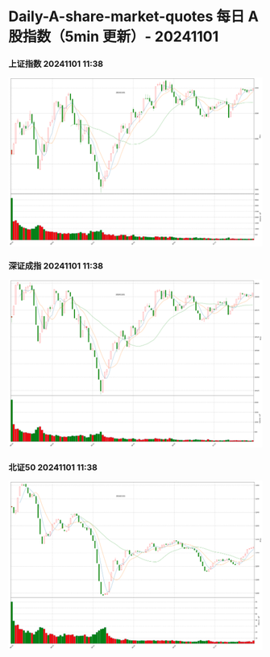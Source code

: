 
# Daily-A-share-market-quotes 每日 A 股指数（5min 更新）- 20241101

### 上证指数 20241101 11:38
![](./fig/2024/11/20241101-sh000001.png)

### 深证成指 20241101 11:38
![](./fig/2024/11/20241101-sz399001.png)

### 北证50 20241101 11:38
![](./fig/2024/11/20241101-bj899050.png)
